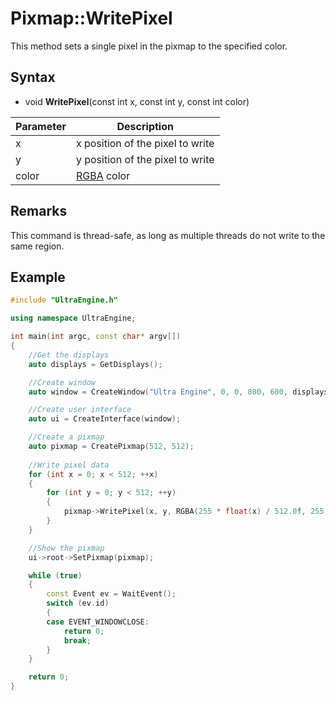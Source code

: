 # Pixmap::WritePixel

This method sets a single pixel in the pixmap to the specified color.

## Syntax

- void **WritePixel**(const int x, const int y, const int color)

| Parameter | Description |
|---|---|
| x | x position of the pixel to write |
| y | y position of the pixel to write |
| color | [RGBA](RGBA.md) color |

## Remarks

This command is thread-safe, as long as multiple threads do not write to the same region.

## Example

```c++
#include "UltraEngine.h"

using namespace UltraEngine;

int main(int argc, const char* argv[])
{
    //Get the displays
    auto displays = GetDisplays();

    //Create window
    auto window = CreateWindow("Ultra Engine", 0, 0, 800, 600, displays[0]);

    //Create user interface
    auto ui = CreateInterface(window);

    //Create a pixmap
    auto pixmap = CreatePixmap(512, 512);
    
    //Write pixel data
    for (int x = 0; x < 512; ++x)
    {
        for (int y = 0; y < 512; ++y)
        {
            pixmap->WritePixel(x, y, RGBA(255 * float(x) / 512.0f, 255 * float(y) / 512.0f, 0, 255));
        }
    }

    //Show the pixmap
    ui->root->SetPixmap(pixmap);

    while (true)
    {
        const Event ev = WaitEvent();
        switch (ev.id)
        {
        case EVENT_WINDOWCLOSE:
            return 0;
            break;
        }
    }

    return 0;
}
```
